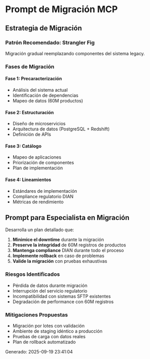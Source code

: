 # Prompt de Migración MCP

## Estrategia de Migración

### Patrón Recomendado: Strangler Fig
Migración gradual reemplazando componentes del sistema legacy.

### Fases de Migración

#### Fase 1: Precaracterización
- Análisis del sistema actual
- Identificación de dependencias
- Mapeo de datos (60M productos)

#### Fase 2: Estructuración  
- Diseño de microservicios
- Arquitectura de datos (PostgreSQL + Redshift)
- Definición de APIs

#### Fase 3: Catálogo
- Mapeo de aplicaciones
- Priorización de componentes
- Plan de implementación

#### Fase 4: Lineamientos
- Estándares de implementación
- Compliance regulatorio DIAN
- Métricas de rendimiento

## Prompt para Especialista en Migración

Desarrolla un plan detallado que:

1. **Minimice el downtime** durante la migración
2. **Preserve la integridad** de 60M registros de productos
3. **Mantenga compliance** DIAN durante todo el proceso
4. **Implemente rollback** en caso de problemas
5. **Valide la migración** con pruebas exhaustivas

### Riesgos Identificados
- Pérdida de datos durante migración
- Interrupción del servicio regulatorio
- Incompatibilidad con sistemas SFTP existentes
- Degradación de performance con 60M registros

### Mitigaciones Propuestas
- Migración por lotes con validación
- Ambiente de staging idéntico a producción
- Pruebas de carga con datos reales
- Plan de rollback automatizado

Generado: 2025-09-19 23:41:04
